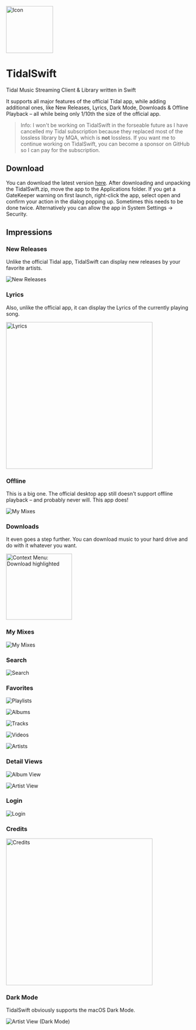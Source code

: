 <img src="README.assets/Icon.png" alt="Icon" width="128">

# TidalSwift

Tidal Music Streaming Client & Library written in Swift

It supports all major features of the official Tidal app, while adding additional ones, like New Releases, Lyrics, Dark Mode, Downloads & Offline Playback – all while being only 1/10th the size of the official app.



> Info: I won't be working on TidalSwift in the forseable future as I have cancelled my Tidal subscription because they replaced most of the lossless library by MQA, which is **not** lossless. If you want me to continue working on TidalSwift, you can become a sponsor on GitHub so I can pay for the subscription.



## Download

You can download the latest version [here](https://github.com/melgu/TidalSwift/releases).
After downloading and unpacking the TidalSwift.zip, move the app to the Applications folder. If you get a GateKeeper warning on first launch, right-click the app, select open and confirm your action in the dialog popping up. Sometimes this needs to be done twice. Alternatively you can allow the app in System Settings -> Security.




## Impressions

### New Releases

Unlike the official Tidal app, TidalSwift can display new releases by your favorite artists.

![New Releases](README.assets/NewReleases.png)

### Lyrics

Also, unlike the official app, it can display the Lyrics of the currently playing song.

<img src="README.assets/Lyrics.png" alt="Lyrics" width="400">

### Offline

This is a big one. The official desktop app still doesn't support offline playback – and probably never will. This app does!

![My Mixes](README.assets/OfflineTracks.png)

### Downloads

It even goes a step further. You can download music to your hard drive and do with it whatever you want.

<img src="README.assets/Downloads.png" alt="Context Menu: Download highlighted" width="180">

### My Mixes

![My Mixes](README.assets/MyMixes.png)

### Search

![Search](README.assets/Search.png)

### Favorites

![Playlists](README.assets/Playlists.png)

![Albums](README.assets/Albums.png)

![Tracks](README.assets/Tracks.png)

![Videos](README.assets/Videos.png)

![Artists](README.assets/Artists.png)

### Detail Views

![Album View](README.assets/AlbumView.png)

![Artist View](README.assets/ArtistView.png)

### Login

![Login](README.assets/Login.png)

### Credits

<img src="README.assets/Credits.png" alt="Credits" width="400">

### Dark Mode

TidalSwift obviously supports the macOS Dark Mode.

![Artist View (Dark Mode)](README.assets/ArtistView-DarkMode.png)


